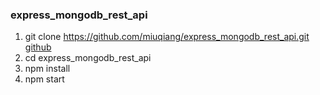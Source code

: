 ### express_mongodb_rest_api
1. git clone https://github.com/miuqiang/express_mongodb_rest_api.git  [github](https://github.com/miuqiang/express_mongodb_rest_api.git)
2. cd express_mongodb_rest_api
3. npm install
4. npm start
